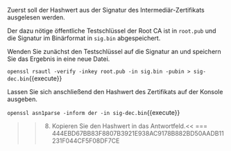 Zuerst soll der Hashwert aus der Signatur des Intermediär-Zertifikats ausgelesen werden.

Der dazu nötige öffentliche Testschlüssel der Root CA ist in `root.pub` und die Signatur im Binärformat in `sig.bin` abgespeichert.

Wenden Sie zunächst den Testschlüssel auf die Signatur an und speichern Sie das Ergebnis in eine neue Datei.

`openssl rsautl -verify -inkey root.pub -in sig.bin -pubin > sig-dec.bin`{{execute}}

Lassen Sie sich anschließend den Hashwert des Zertifikats auf der Konsole ausgeben.

`openssl asn1parse -inform der -in sig-dec.bin`{{execute}}

>>8) Kopieren Sie den Hashwert in das Antwortfeld.<<
=== 444EBD67BB83F8807B3921E938AC9178B882BD50AADB11231F044CF5F08DF7CE
